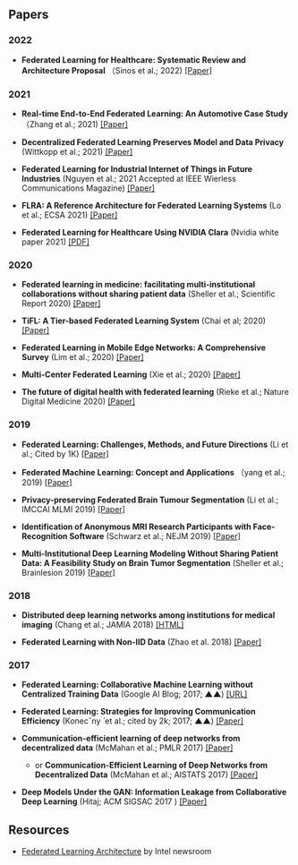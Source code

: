 
## Papers

### 2022

* **Federated Learning for Healthcare: Systematic Review and Architecture Proposal** （Sinos et al.; 2022) [[Paper]](https://dl.acm.org/doi/pdf/10.1145/3501813)

### 2021

* **Real-time End-to-End Federated Learning: An Automotive Case Study** （Zhang et al.; 2021) [[Paper]](https://arxiv.org/pdf/2103.11879.pdf)

* **Decentralized Federated Learning Preserves Model and Data Privacy** (Wittkopp et al.; 2021) [[Paper]](https://arxiv.org/pdf/2102.00880.pdf)

* **Federated Learning for Industrial Internet of Things in Future Industries** (Nguyen et al.; 2021 Accepted at IEEE Wierless Communications Magazine) [[Paper]](https://arxiv.org/pdf/2105.14659.pdf)

* **FLRA: A Reference Architecture for Federated Learning Systems** (Lo et al.; ECSA 2021) [[Paper]](https://arxiv.org/pdf/2106.11570.pdf)

* **Federated Learning for Healthcare Using NVIDIA Clara** (Nvidia white paper 2021) [[PDF]](https://developer.download.nvidia.com/CLARA/Federated-Learning-Training-for-Healthcare-Using-NVIDIA-Clara.pdf)

### 2020

* **Federated learning in medicine: facilitating multi-institutional collaborations without sharing patient data** (Sheller et al.; Scientific Report 2020) [[Paper]](https://www.nature.com/articles/s41598-020-69250-1.pdf)

* **TiFL: A Tier-based Federated Learning System** (Chai et al; 2020) [[Paper]](https://arxiv.org/pdf/2001.09249.pdf)

* **Federated Learning in Mobile Edge Networks: A Comprehensive Survey** (Lim et al.; 2020) [[Paper]](https://arxiv.org/pdf/1909.11875.pdf)

* **Multi-Center Federated Learning** (Xie et al.; 2020) [[Paper]](https://arxiv.org/pdf/2005.01026.pdf)

* **The future of digital health with federated learning** (Rieke et al.; Nature Digital Medicine 2020) [[Paper]](https://www.nature.com/articles/s41746-020-00323-1.pdf)

### 2019

* **Federated Learning: Challenges, Methods, and Future Directions** (Li et al.; Cited by 1K)  [[Paper]](https://arxiv.org/pdf/1908.07873.pdf)

* **Federated Machine Learning: Concept and Applications** （yang et al.; 2019) [[Paper]](https://arxiv.org/pdf/1902.04885.pdf)

* **Privacy-preserving Federated Brain Tumour Segmentation** (Li et al.; IMCCAI MLMI 2019) [[Paper]](https://arxiv.org/pdf/1910.00962.pdf)

* **Identification of Anonymous MRI Research Participants with Face-Recognition Software** (Schwarz et al.; NEJM 2019) [[Paper]](https://www.nejm.org/doi/pdf/10.1056/NEJMc1908881)

* **Multi-Institutional Deep Learning Modeling Without Sharing Patient Data: A Feasibility Study on Brain Tumor Segmentation** (Sheller et al.; Brainlesion 2019) [[Paper]](https://www.ncbi.nlm.nih.gov/pmc/articles/PMC6589345/pdf/nihms-1036193.pdf)

### 2018

* **Distributed deep learning networks among institutions for medical imaging** (Chang et al.; JAMIA 2018) [[HTML]](https://academic.oup.com/jamia/article/25/8/945/4956468)

* **Federated Learning with Non-IID Data** (Zhao et al. 2018) [[Paper]](https://arxiv.org/pdf/1806.00582.pdf)

### 2017

* **Federated Learning: Collaborative Machine Learning without Centralized Training Data** (Google AI Blog; 2017; **▲▲**) [[URL]](https://ai.googleblog.com/2017/04/federated-learning-collaborative.html)

* **Federated Learning: Strategies for Improving Communication Efficiency** (Konecˇny ́ et al.; cited by 2k; 2017; **▲▲**) [[Paper]](https://arxiv.org/pdf/1610.05492.pdf)

* **Communication-efficient learning of deep networks from decentralized data** (McMahan et al.; PMLR 2017) [[Paper]](http://proceedings.mlr.press/v54/mcmahan17a/mcmahan17a.pdf)
  * or **Communication-Efficient Learning of Deep Networks from Decentralized Data** (McMahan et al.; AISTATS 2017) [[Paper]](https://arxiv.org/pdf/1602.05629.pdf)

* **Deep Models Under the GAN: Information Leakage from Collaborative Deep Learning** (Hitaj; ACM SIGSAC 2017 ) [[Paper]](https://arxiv.org/pdf/1702.07464.pdf)



## Resources


* [Federated Learning Architecture](https://newsroom.intel.com/wp-content/uploads/sites/11/2020/05/federated-learning-explainer.pdf) by Intel newsroom
